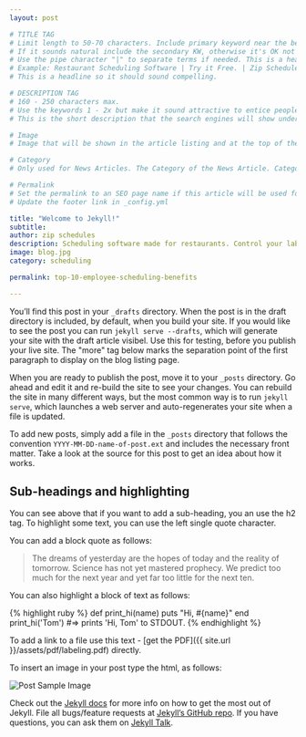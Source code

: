 ```yaml
---
layout: post

# TITLE TAG
# Limit length to 50-70 characters. Include primary keyword near the beginning of the the tag. 
# If it sounds natural include the secondary KW, otherwise it's OK not to have it.
# Use the pipe character "|" to separate terms if needed. This is a headline and should be compelling
# Example: Restaurant Scheduling Software | Try it Free. | Zip Schedules
# This is a headline so it should sound compelling.  

# DESCRIPTION TAG
# 160 - 250 characters max.  
# Use the keywords 1 - 2x but make it sound attractive to entice people to click on the link.
# This is the short description that the search engines will show under the page link that is displayed.

# Image 
# Image that will be shown in the article listing and at the top of the article.

# Category
# Only used for News Articles. The Category of the News Article. Categories are set in _config.yml.

# Permalink
# Set the permalink to an SEO page name if this article will be used for SEO and part of the site footer.
# Update the footer link in _config.yml

title: "Welcome to Jekyll!"
subtitle: 
author: zip schedules
description: Scheduling software made for restaurants. Control your labor costs, communicate with staff and keep everyone in-the-loop with a free mobile apps.
image: blog.jpg
category: scheduling

permalink: top-10-employee-scheduling-benefits

---
```


You’ll find this post in your `_drafts` directory. When the post is in the draft directory is included, by default, when you build your site. If you would like to see the post you can run `jekyll serve --drafts`, which will generate your site with the draft article visibel. Use this for testing, before you publish your live site.
The "more" tag below marks the separation point of the first paragraph to display on the blog listing page.
<!--more-->
When you are ready to publish the post, move it to your `_posts` directory. Go ahead and edit it and re-build the site to see your changes. You can rebuild the site in many different ways, but the most common way is to run `jekyll serve`, which launches a web server and auto-regenerates your site when a file is updated.

To add new posts, simply add a file in the `_posts` directory that follows the convention `YYYY-MM-DD-name-of-post.ext` and includes the necessary front matter. Take a look at the source for this post to get an idea about how it works.

<h2>Sub-headings and highlighting </h2>
You can see above that if you want to add a sub-heading, you an use the h2 tag. To highlight some text, you can use the left single quote character.

You can add a block quote as follows:
<blockquote>The dreams of yesterday are the hopes of today and the reality of tomorrow. Science has not yet mastered prophecy. We predict too much for the next year and yet far too little for the next ten.</blockquote>


You can also highlight a block of text as follows:

{% highlight ruby %}
def print_hi(name)
  puts "Hi, #{name}"
end
print_hi('Tom')
#=> prints 'Hi, Tom' to STDOUT.
{% endhighlight %}

To add a link to a file use this text - [get the PDF]({{ site.url }}/assets/pdf/labeling.pdf) directly.

To insert an image in your post type the html, as follows: 

<img src="{{ site.baseurl }}/assets/images/post-sample-image.png" alt="Post Sample Image">


Check out the [Jekyll docs][jekyll-docs] for more info on how to get the most out of Jekyll. File all bugs/feature requests at [Jekyll’s GitHub repo][jekyll-gh]. If you have questions, you can ask them on [Jekyll Talk][jekyll-talk].

[jekyll-docs]: http://jekyllrb.com/docs/home
[jekyll-gh]:   https://github.com/jekyll/jekyll
[jekyll-talk]: https://talk.jekyllrb.com/

